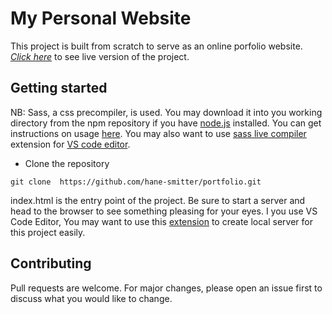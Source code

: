 # My Personal Website

This project is built from scratch to serve as an online porfolio website.<br>
*[Click here](https://lookupzach.netlify.app)* to see live version of the project.<br>

## Getting started
NB: Sass, a css precompiler, is used. You may download it into you working directory from the npm repository if you have [node.js](https://nodejs.org/en/download/) installed. You can get instructions on usage [here](https://www.npmjs.com/package/sass). You may also want to use [sass live compiler](https://marketplace.visualstudio.com/items?itemName=ritwickdey.live-sass) extension for [VS code editor](https://code.visualstudio.com/download).

- Clone the repository
```
git clone  https://github.com/hane-smitter/portfolio.git
```
index.html is the entry point of the project. Be sure to start a server and head to the browser to see something pleasing for your eyes. I you use VS Code Editor, You may want to use this [extension](https://marketplace.visualstudio.com/items?itemName=ritwickdey.LiveServer) to create local server for this project easily.


## Contributing
Pull requests are welcome. For major changes, please open an issue first to discuss what you would like to change.